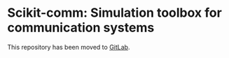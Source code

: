 # Scikit-comm: Simulation toolbox for communication systems

This repository has been moved to [GitLab](https://gitlab.com/htw-ikt-noelle/scikit-comm.git).